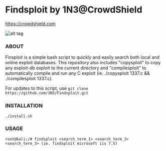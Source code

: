 # Findsploit by 1N3@CrowdShield
https://crowdshield.com

![alt tag](https://github.com/1N3/Findsploit/blob/master/findsploit.png)

### ABOUT
Finsploit is a simple bash script to quickly and easily search both local and online exploit databases. This repository also includes "copysploit" to copy any exploit-db exploit to the current directory and "compilesploit" to automatically compile and run any C exploit (ie. ./copysploit 1337.c && ./compilesploit 1337.c).

For updates to this script, use `git clone https://github.com/1N3/Findsploit.git`

### INSTALLATION
```
./install.sh
```

### USAGE
```
root@kali:/# findsploit <search_term_1> <search_term_2> <search_term_3> (ie. findsploit microsoft iis 7.5)
```
